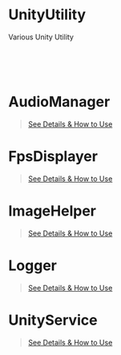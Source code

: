 # UnityUtility
Various Unity Utility

</br></br></br>

# AudioManager
> [See Details & How to Use](https://github.com/JungukHom/UnityUtility/blob/main/Project/UnityUtility/Assets/AudioManager/AudioManager.md "Detail of AudioManager")

# FpsDisplayer
> [See Details & How to Use](https://github.com/JungukHom/UnityUtility/blob/main/Project/UnityUtility/Assets/FpsDisplayer/FpsDisplayer.md "Detail of FpsDisplayer")

# ImageHelper
> [See Details & How to Use](https://github.com/JungukHom/UnityUtility/blob/main/Project/UnityUtility/Assets/ImageHelper/ImageHelper.md "Detail of ImageHelper")

# Logger
> [See Details & How to Use](https://github.com/JungukHom/UnityUtility/blob/main/Project/UnityUtility/Assets/Logger/Logger.md "Detail of Logger")

# UnityService
> [See Details & How to Use](https://github.com/JungukHom/UnityUtility/blob/main/Project/UnityUtility/Assets/UnityService/UnityService.md "Detail of UnityService")
